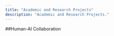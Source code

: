 ```yaml
---
title: "Academic and Research Projects"
description: "Academic and Research Projects."
---
```

##Human-AI Collaboration
